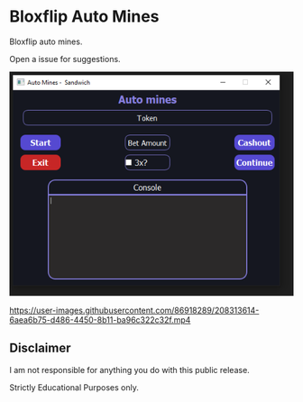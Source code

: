 # Bloxflip Auto Mines

Bloxflip auto mines.

Open a issue for suggestions.

![Screenshot](preview.png)

https://user-images.githubusercontent.com/86918289/208313614-6aea6b75-d486-4450-8b11-ba96c322c32f.mp4

## Disclaimer
I am not responsible for anything you do with this public release.

Strictly Educational Purposes only.
